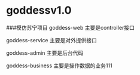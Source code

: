 # goddessv1.0
###模仿苏宁项目
goddess-web 主要是controller接口

goddess-service 主要是对外提供接口

goddess-admin 主要是后台代码

goddess-business 主要是操作数据的业务111
